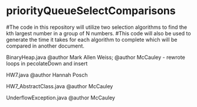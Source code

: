 # priorityQueueSelectComparisons
#The code in this repository will utilize two selection algorithms to find the kth largest number in a group of N numbers.
#This code will also be used to generate the time it takes for each algorithm to complete which will be compared in another document.

BinaryHeap.java @author Mark Allen Weiss; @author McCauley - rewrote loops in pecolateDown and insert

HW7.java @author Hannah Posch

HW7_AbstractClass.java @author McCauley

UnderflowException.java @author McCauley
